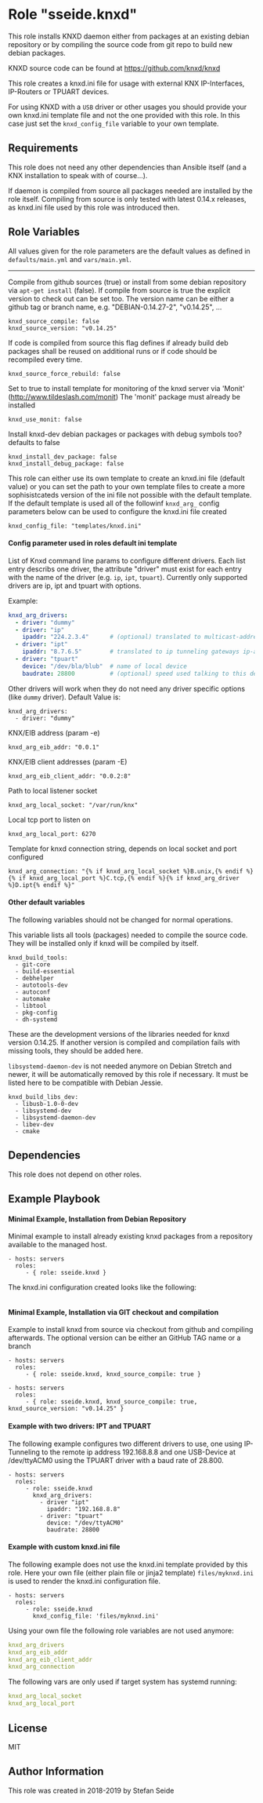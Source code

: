 Role "sseide.knxd"
=========

This role installs KNXD daemon either from packages at an existing debian repository
or by compiling the source code from git repo to build new debian packages.

KNXD source code can be found at https://github.com/knxd/knxd

This role creates a knxd.ini file for usage with external KNX IP-Interfaces, IP-Routers
or TPUART devices.
 
For using KNXD with a `USB` driver or other usages you should provide your own knxd.ini template file 
and not the one provided with this role. In this case just set the
`knxd_config_file` variable to your own template.


Requirements
------------

This role does not need any other dependencies than Ansible itself (and a KNX installation to speak with of course...).

If daemon is compiled from source all packages needed are installed by the role itself.
Compiling from source is only tested with latest 0.14.x releases, as knxd.ini file 
used by this role was introduced then.


Role Variables
--------------

All values given for the role parameters are the default values as defined in
`defaults/main.yml` and `vars/main.yml`.

---

Compile from github sources (true) or install from some debian repository via `apt-get install` (false).
If compile from source is true the explicit version to check out can be set too.
The version name can be either a github tag or branch name, e.g. "DEBIAN-0.14.27-2", "v0.14.25", ...
```
knxd_source_compile: false
knxd_source_version: "v0.14.25"
```
If code is compiled from source this flag defines if already build deb packages shall be
reused on additional runs or if code should be recompiled every time.
```
knxd_source_force_rebuild: false
```

Set to true to install template for monitoring of the knxd server via 'Monit' (http://www.tildeslash.com/monit)
The 'monit' package must already be installed
```
knxd_use_monit: false
```

Install knxd-dev debian packages or packages with debug symbols too? defaults to false
```
knxd_install_dev_package: false
knxd_install_debug_package: false
```

This role can either use its own template to create an knxd.ini file (default value)
or you can set the path to your own template files to create a more sophisistcateds
version of the ini file not possible with the default template.
If the default template is used all of the followinf `knxd_arg_` config parameters 
below can be used to configure the knxd.ini file created
```
knxd_config_file: "templates/knxd.ini"
```

#### Config parameter used in roles default ini template

List of Knxd command line params to configure different drivers.
Each list entry describs one driver, the attribute "driver" must exist for each entry
with the name of the driver (e.g. `ip`, `ipt`, `tpuart`).
Currently only supported drivers are ip, ipt and tpuart with options.

Example:
```yaml
knxd_arg_drivers:
  - driver: "dummy"
  - driver: "ip"
    ipaddr: "224.2.3.4"      # (optional) translated to multicast-address used
  - driver: "ipt"
    ipaddr: "8.7.6.5"        # translated to ip tunneling gateways ip-address
  - driver: "tpuart"
    device: "/dev/bla/blub"  # name of local device
    baudrate: 28800          # (optional) speed used talking to this device
```

Other drivers will work when they do not need any driver specific options (like `dummy` driver).
Default Value is:
```
knxd_arg_drivers:
  - driver: "dummy"
```

KNX/EIB address (param -e)
```
knxd_arg_eib_addr: "0.0.1"
```

KNX/EIB client addresses (param -E)
```
knxd_arg_eib_client_addr: "0.0.2:8"
```

Path to local listener socket
```
knxd_arg_local_socket: "/var/run/knx"
```

Local tcp port to listen on
```
knxd_arg_local_port: 6270
```

Template for knxd connection string, depends on local socket and port configured
```
knxd_arg_connection: "{% if knxd_arg_local_socket %}B.unix,{% endif %}{% if knxd_arg_local_port %}C.tcp,{% endif %}{% if knxd_arg_driver %}D.ipt{% endif %}"
```

#### Other default variables
The following variables should not be changed for normal operations.

This variable lists all tools (packages) needed to compile the source code.
They will be installed only if knxd will be compiled by itself.
```
knxd_build_tools:
  - git-core
  - build-essential
  - debhelper
  - autotools-dev
  - autoconf
  - automake
  - libtool
  - pkg-config
  - dh-systemd
```

These are the development versions of the libraries needed for knxd version 0.14.25.
If another version is compiled and compilation fails with missing tools, they should be added here.

`libsystemd-daemon-dev` is not needed anymore on Debian Stretch and newer, it will be 
automatically removed by this role if necessary. It must be listed here to be compatible 
with Debian Jessie.
```
knxd_build_libs_dev:
  - libusb-1.0-0-dev
  - libsystemd-dev
  - libsystemd-daemon-dev
  - libev-dev
  - cmake
```



Dependencies
------------

This role does not depend on other roles.

Example Playbook
----------------

#### Minimal Example, Installation from Debian Repository
Minimal example to install already existing knxd packages from a repository available
to the managed host.

    - hosts: servers
      roles:
         - { role: sseide.knxd }

The knxd.ini configuration created looks like the following:
```ini

```

#### Minimal Example, Installation via GIT checkout and compilation

Example to install knxd from source via checkout from github and compiling afterwards.
The optional version can be either an GitHub TAG name or a branch

    - hosts: servers
      roles:
         - { role: sseide.knxd, knxd_source_compile: true }

    - hosts: servers
      roles:
         - { role: sseide.knxd, knxd_source_compile: true, knxd_source_version: "v0.14.25" }

#### Example with two drivers: IPT and TPUART

The following example configures two different drivers to use, one using
IP-Tunneling to the remote ip address 192.168.8.8 and one USB-Device at /dev/ttyACM0 
using the TPUART driver with a baud rate of 28.800.

    - hosts: servers
      roles:
         - role: sseide.knxd
           knxd_arg_drivers:
             - driver "ipt"
               ipaddr: "192.168.8.8"
             - driver: "tpuart"
               device: "/dev/ttyACM0"
               baudrate: 28800  

#### Example with custom knxd.ini file

The following example does not use the knxd.ini template provided by this role.
Here your own file (either plain file or jinja2 template) `files/myknxd.ini`
is used to render the knxd.ini configuration file.

    - hosts: servers
      roles:
         - role: sseide.knxd
           knxd_config_file: 'files/myknxd.ini'

Using your own file the following role variables are not used anymore:
```yaml
knxd_arg_drivers
knxd_arg_eib_addr
knxd_arg_eib_client_addr
knxd_arg_connection
```

The following vars are only used if target system has systemd running:
```yaml
knxd_arg_local_socket
knxd_arg_local_port
```

License
-------

MIT

Author Information
------------------

This role was created in 2018-2019 by Stefan Seide

